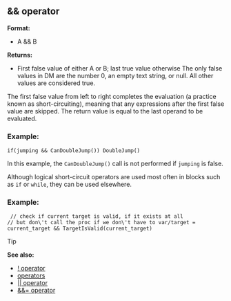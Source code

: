 ## && operator

**Format:**
+   A && B
<!-- -->
**Returns:**
+   First false value of either A or B; last true value otherwise
The only false values in DM are the number 0, an empty text string, or
null. All other values are considered true. 

The first false
value from left to right completes the evaluation (a practice known as
short-circuiting), meaning that any expressions after the first false
value are skipped. The return value is equal to the last operand to be
evaluated.
### Example:

``` dm
if(jumping && CanDoubleJump()) DoubleJump() 
```



In this example, the `CanDoubleJump()` call is not performed if
`jumping` is false. 

Although logical short-circuit operators
are used most often in blocks such as `if` or `while`, they can be used
elsewhere.
### Example:

``` dm
 // check if current target is valid, if it exists at all
// but don\'t call the proc if we don\'t have to var/target =
current_target && TargetIsValid(current_target) 
```


> [!TIP] 
> **See also:**
> +   [! operator](/ref/operator/!.md) 
> +   [operators](/ref/operator.md) 
> +   [\|\| operator](/ref/operator/%7C%7C.md) 
> +   [&&= operator](/ref/operator/&&=.md) <!-- -->